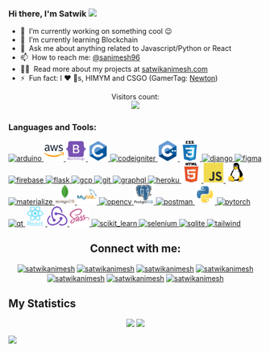 ### Hi there, I'm Satwik <img src="https://media.giphy.com/media/hvRJCLFzcasrR4ia7z/giphy.gif" width="5%">

- 🔭 &nbsp;I’m currently working on something cool :wink:
- 🌱 &nbsp;I’m currently learning Blockchain
- 💬 &nbsp;Ask me about anything related to Javascript/Python or React
- 📫 &nbsp;How to reach me: [@sanimesh96](https://www.linkedin.com/in/satwik-animesh-063171211/)
- 👨‍💻 &nbsp;Read more about my projects at [satwikanimesh.com]()
- ⚡ &nbsp;Fun fact: I :heart: :dog:s, HIMYM and CSGO  (GamerTag: [Newton](https://steamcommunity.com/id/Newton69420))

<p align="center"> 
  Visitors count:<br>
  <img src="https://profile-counter.glitch.me/sanimesh96/count.svg" />
</p>

<h3 align="left">Languages and Tools:</h3>
<p align="left"> 
  <a href="https://www.arduino.cc/" target="_blank">
  <img
    src="https://cdn.worldvectorlogo.com/logos/arduino-1.svg"
    alt="arduino"
    width="40"
    height="40"
  />
</a>
<a href="https://aws.amazon.com" target="_blank">
  <img
    src="https://raw.githubusercontent.com/devicons/devicon/master/icons/amazonwebservices/amazonwebservices-original-wordmark.svg"
    alt="aws"
    width="40"
    height="40"
  />
</a>

<a href="https://getbootstrap.com" target="_blank">
  <img
    src="https://raw.githubusercontent.com/devicons/devicon/master/icons/bootstrap/bootstrap-plain-wordmark.svg"
    alt="bootstrap"
    width="40"
    height="40"
  />
</a>
<a href="https://www.cprogramming.com/" target="_blank">
  <img
    src="https://raw.githubusercontent.com/devicons/devicon/master/icons/c/c-original.svg"
    alt="c"
    width="40"
    height="40"
  />
</a>
<a href="https://codeigniter.com" target="_blank">
  <img
    src="https://cdn.worldvectorlogo.com/logos/codeigniter.svg"
    alt="codeigniter"
    width="40"
    height="40"
  />
</a>
<a href="https://www.w3schools.com/cpp/" target="_blank">
  <img
    src="https://raw.githubusercontent.com/devicons/devicon/master/icons/cplusplus/cplusplus-original.svg"
    alt="cplusplus"
    width="40"
    height="40"
  />
</a>
<a href="https://www.w3schools.com/css/" target="_blank">
  <img
    src="https://raw.githubusercontent.com/devicons/devicon/master/icons/css3/css3-original-wordmark.svg"
    alt="css3"
    width="40"
    height="40"
  />
</a>
<a href="https://www.djangoproject.com/" target="_blank">
  <img
    src="https://cdn.jsdelivr.net/gh/devicons/devicon/icons/django/django-plain-wordmark.svg"
    alt="django"
    width="40"
    height="40"
  />
</a>

<a href="https://www.figma.com/" target="_blank">
  <img
    src="https://www.vectorlogo.zone/logos/figma/figma-icon.svg"
    alt="figma"
    width="40"
    height="40"
  />
</a>
<a href="https://firebase.google.com/" target="_blank">
  <img
    src="https://www.vectorlogo.zone/logos/firebase/firebase-icon.svg"
    alt="firebase"
    width="40"
    height="40"
  />
</a>
<a href="https://flask.palletsprojects.com/" target="_blank">
  <img
    src="https://www.vectorlogo.zone/logos/pocoo_flask/pocoo_flask-icon.svg"
    alt="flask"
    width="40"
    height="40"
  />
</a>

</a>

</a>
<a href="https://cloud.google.com" target="_blank">
  <img
    src="https://www.vectorlogo.zone/logos/google_cloud/google_cloud-icon.svg"
    alt="gcp"
    width="40"
    height="40"
  />
</a>
<a href="https://git-scm.com/" target="_blank">
  <img
    src="https://www.vectorlogo.zone/logos/git-scm/git-scm-icon.svg"
    alt="git"
    width="40"
    height="40"
  />
</a>
<a href="https://graphql.org" target="_blank">
  <img
    src="https://www.vectorlogo.zone/logos/graphql/graphql-icon.svg"
    alt="graphql"
    width="40"
    height="40"
  />
</a>
<a href="https://heroku.com" target="_blank">
  <img
    src="https://www.vectorlogo.zone/logos/heroku/heroku-icon.svg"
    alt="heroku"
    width="40"
    height="40"
  />
</a>
<a href="https://www.w3.org/html/" target="_blank">
  <img
    src="https://raw.githubusercontent.com/devicons/devicon/master/icons/html5/html5-original-wordmark.svg"
    alt="html5"
    width="40"
    height="40"
  />
</a>
<a
  href="https://developer.mozilla.org/en-US/docs/Web/JavaScript"
  target="_blank"
>
  <img
    src="https://raw.githubusercontent.com/devicons/devicon/master/icons/javascript/javascript-original.svg"
    alt="javascript"
    width="40"
    height="40"
  />
</a>

<a href="https://www.linux.org/" target="_blank">
  <img
    src="https://raw.githubusercontent.com/devicons/devicon/master/icons/linux/linux-original.svg"
    alt="linux"
    width="40"
    height="40"
  />
</a>
<a href="https://materializecss.com/" target="_blank">
  <img
    src="https://raw.githubusercontent.com/prplx/svg-logos/5585531d45d294869c4eaab4d7cf2e9c167710a9/svg/materialize.svg"
    alt="materialize"
    width="40"
    height="40"
  />
</a>
<a href="https://www.mongodb.com/" target="_blank">
  <img
    src="https://raw.githubusercontent.com/devicons/devicon/master/icons/mongodb/mongodb-original-wordmark.svg"
    alt="mongodb"
    width="40"
    height="40"
  />
</a>
<a href="https://www.mysql.com/" target="_blank">
  <img
    src="https://raw.githubusercontent.com/devicons/devicon/master/icons/mysql/mysql-original-wordmark.svg"
    alt="mysql"
    width="40"
    height="40"
  />
</a>
<a href="https://opencv.org/" target="_blank">
  <img
    src="https://www.vectorlogo.zone/logos/opencv/opencv-icon.svg"
    alt="opencv"
    width="40"
    height="40"
  />
</a>

<a href="https://www.postgresql.org" target="_blank">
  <img
    src="https://raw.githubusercontent.com/devicons/devicon/master/icons/postgresql/postgresql-original-wordmark.svg"
    alt="postgresql"
    width="40"
    height="40"
  />
</a>
<a href="https://postman.com" target="_blank">
  <img
    src="https://www.vectorlogo.zone/logos/getpostman/getpostman-icon.svg"
    alt="postman"
    width="40"
    height="40"
  />
</a>
<a href="https://www.python.org" target="_blank">
  <img
    src="https://raw.githubusercontent.com/devicons/devicon/master/icons/python/python-original.svg"
    alt="python"
    width="40"
    height="40"
  />
</a>
<a href="https://pytorch.org/" target="_blank">
  <img
    src="https://www.vectorlogo.zone/logos/pytorch/pytorch-icon.svg"
    alt="pytorch"
    width="40"
    height="40"
  />
</a>
<a href="https://www.qt.io/" target="_blank">
  <img
    src="https://upload.wikimedia.org/wikipedia/commons/0/0b/Qt_logo_2016.svg"
    alt="qt"
    width="40"
    height="40"
  />
</a>
<a href="https://reactjs.org/" target="_blank">
  <img
    src="https://raw.githubusercontent.com/devicons/devicon/master/icons/react/react-original-wordmark.svg"
    alt="react"
    width="40"
    height="40"
  />
</a>

<a href="https://redux.js.org" target="_blank">
  <img
    src="https://raw.githubusercontent.com/devicons/devicon/master/icons/redux/redux-original.svg"
    alt="redux"
    width="40"
    height="40"
  />
</a>
<a href="https://sass-lang.com" target="_blank">
  <img
    src="https://raw.githubusercontent.com/devicons/devicon/master/icons/sass/sass-original.svg"
    alt="sass"
    width="40"
    height="40"
  />
</a>
<a href="https://scikit-learn.org/" target="_blank">
  <img
    src="https://upload.wikimedia.org/wikipedia/commons/0/05/Scikit_learn_logo_small.svg"
    alt="scikit_learn"
    width="40"
    height="40"
  />
</a>
<a href="https://www.selenium.dev" target="_blank">
  <img
    src="https://raw.githubusercontent.com/detain/svg-logos/780f25886640cef088af994181646db2f6b1a3f8/svg/selenium-logo.svg"
    alt="selenium"
    width="40"
    height="40"
  />
</a>
<a href="https://www.sqlite.org/" target="_blank">
  <img
    src="https://www.vectorlogo.zone/logos/sqlite/sqlite-icon.svg"
    alt="sqlite"
    width="40"
    height="40"
  />
</a>
<a href="https://tailwindcss.com/" target="_blank">
  <img
    src="https://www.vectorlogo.zone/logos/tailwindcss/tailwindcss-icon.svg"
    alt="tailwind"
    width="40"
    height="40"
  />
</a>
 </p>



<h2 align="center">Connect with me:</h2>
<p align="center">
<a href="https://twitter.com/satwikanimesh" target="_blank"><img align="center" src="https://raw.githubusercontent.com/rahuldkjain/github-profile-readme-generator/master/src/images/icons/Social/twitter.svg" alt="satwikanimesh" height="30" width="40" /></a>
<a href="https://www.linkedin.com/in/satwik-animesh-063171211/" target="_blank"><img align="center" src="https://raw.githubusercontent.com/rahuldkjain/github-profile-readme-generator/master/src/images/icons/Social/linked-in-alt.svg" alt="satwikanimesh" height="30" width="40" /></a>
<a href="https://www.facebook.com/satwik.animesh" target="_blank"><img align="center" src="https://raw.githubusercontent.com/rahuldkjain/github-profile-readme-generator/master/src/images/icons/Social/facebook.svg" alt="satwikanimesh" height="30" width="40" /></a>
<a href="https://www.instagram.com/_.7wick.__/" target="_blank"><img align="center" src="https://raw.githubusercontent.com/rahuldkjain/github-profile-readme-generator/master/src/images/icons/Social/instagram.svg" alt="satwikanimesh" height="30" width="40" /></a>
<a href="https://www.hackerrank.com/sanimesh96" target="_blank"><img align="center" src="https://raw.githubusercontent.com/rahuldkjain/github-profile-readme-generator/master/src/images/icons/Social/hackerrank.svg" alt="satwikanimesh" height="30" width="40" /></a>
<a href="https://leetcode.com/sanimesh96/" target="_blank"><img align="center" src="https://raw.githubusercontent.com/rahuldkjain/github-profile-readme-generator/master/src/images/icons/Social/leet-code.svg" alt="satwikanimesh" height="30" width="40" /></a>
<a href="https://auth.geeksforgeeks.org/user/sanimesh96/" target="_blank"><img align="center" src="https://raw.githubusercontent.com/rahuldkjain/github-profile-readme-generator/master/src/images/icons/Social/geeks-for-geeks.svg" alt="satwikanimesh" height="30" width="40" /></a>
</p>


## My Statistics


<p align = "center">
  <img src = "https://github-readme-stats.vercel.app/api?username=sanimesh96&show_icons=true&theme=bear" width = "50%">
  <img src = "https://github-readme-streak-stats.herokuapp.com?user=sanimesh96&theme=dark&hide_border=true" width = "50%">  
</p>
  <img src = "https://activity-graph.herokuapp.com/graph?username=sanimesh96&custom_title=Satwik%27s%20Contribution%20Graph&theme=gruvbox" >

<!--
**sanimesh96/sanimesh96** is a ✨ _special_ ✨ repository because its `README.md` (this file) appears on your GitHub profile.

Here are some ideas to get you started:

- 🔭 I’m currently working on ...
- 🌱 I’m currently learning ...
- 👯 I’m looking to collaborate on ...
- 🤔 I’m looking for help with ...
- 💬 Ask me about ...
- 📫 How to reach me: ...
- 😄 Pronouns: ...
- ⚡ Fun fact: ...
-->


